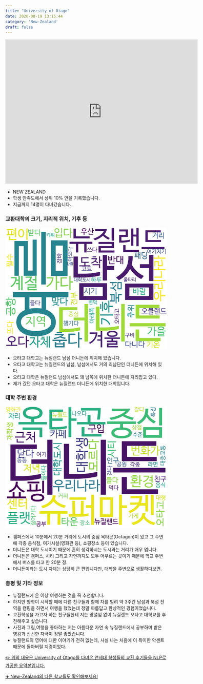 ```yaml
---
title: "University of Otago"
date: 2020-08-19 13:15:44
category: 'New-Zealand'
draft: false
---
```


<iframe
width="600"
height="450"
frameborder="0" style="border:0"
src="https://www.google.com/maps/embed/v1/place?key=AIzaSyC9e1AME-pVmWC4hBpFdu5S4dKzyepa3HQ&q=University+of+Otago&center=-45.86468350000001,170.51442269999995&zoom=14" allowfullscreen>
</iframe>

* NEW ZEALAND
* 학생 만족도에서 상위 10% 안을 기록했습니다.
* 지금까지 14명이 다녀갔습니다. 

### 교환대학의 크기, 지리적 위치, 기후 등

![gen_info-WordCloud](../univ_wordclouds_okt/gen_info/NZ000004_gen_info_okt.png)

* 오타고 대학교는 뉴질랜드 남섬 더니든에 위치해 있습니다.
* 오타고 대학교는 뉴질랜드의 남섬, 남섬에서도 거의 최남단인 더니든에 위치해 있다.
* 오타고 대학은 뉴질랜드 남섬에서도 꽤 남쪽에 위치한 더니든에 자리잡고 있다.
* 제가 갔던 오타고 대학은 뉴질랜드 더니든에 위치한 대학입니다.


### 대학 주변 환경

![env_info-WordCloud](../univ_wordclouds_okt/env_info/NZ000004_env_info_okt.png)

* 캠퍼스에서 10분에서 20분 거리에 도시의 중심 옥타곤(Octagon)이 있고 그 주변에 각종 음식점, 여가시설(영화관 등), 쇼핑장소 등이 있습니다.
* 더니든은 대학 도시이기 때문에 흔히 생각하시는 도시와는 거리가 매우 멉니다.
* 더니든은 캠퍼스, 시티 그리고 자연까지도 모두 어우르는 곳이기 때문에 학교 주변에서 버스를 타고 한 20분 정.
* 더니든이라는 도시 자체는 상당히 큰 편입니다만, 대학을 주변으로 생활하다보면.


### 총평 및 기타 정보 
* 뉴질랜드에 온 이상 여행하는 것을 꼭 추천합니다.
* 하지만 방학이 시작할 때에 다른 친구들과 함께 차를 빌려 약 3주간 남섬과 북섬 전역을 캠핑을 하면서 여행을 했었는데 정말 아름답고 환상적인 경험이었습니다.
* 교환학생을 가고자 하는 친구들한테 저는 망설임 없이 뉴질랜드 오타고 대학교를 추천해주고 싶습니다.
* 사진과 그림,여행을 좋아하는 저는 아름다운 자연 속 뉴질랜드에서 공부하며 받은 영감과 신선한 자극이 정말 좋았습니다.
* 뉴질랜드의 영어에 대한 이야기가 전혀 없는데, 사실 나는 처음에 이 특이한 악센트 때문에 돌아버릴 지경이었다.


[✏️ 위의 내용은 University of Otago를 다녀온 연세대 학생들의 교환 후기들을 NLP로 가공한 요약본입니다.](http://oia.yonsei.ac.kr/partner/expReport.asp?ucode=NZ000004&bgbn=A)

[✈️ New-Zealand의 다른 학교들도 확인해보세요!](https://yonsei-exchange.netlify.app/?category=New-Zealand)
